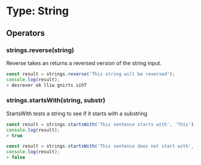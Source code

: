 # Type: String

## Operators

### strings.reverse(string)

Reverse takes an returns a reversed version of the string input.

```javascript
const result = strings.reverse('This string will be reversed');
console.log(result);
> desrever eb lliw gnirts sihT
```

### strings.startsWith(string, substr)

StartsWith tests a string to see if it starts with a substring

```javascript
const result = strings.startsWith('This sentence starts with', 'This');
console.log(result);
> true
```

```javascript
const result = strings.startsWith('This sentence does not start with', 'Nope');
console.log(result);
> false
```
